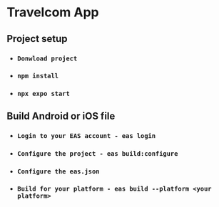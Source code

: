 # Travelcom App

## Project setup

* ### `Donwload project`
* ### `npm install`
* ### `npx expo start`

## Build Android or iOS file

* ### `Login to your EAS account - eas login`
* ### `Configure the project - eas build:configure`
* ### `Configure the eas.json`
* ### `Build for your platform - eas build --platform <your platform>`